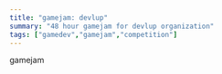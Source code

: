 ```yaml
---
title: "gamejam: devlup"
summary: "48 hour gamejam for devlup organization"
tags: ["gamedev","gamejam","competition"]
---
```

gamejam